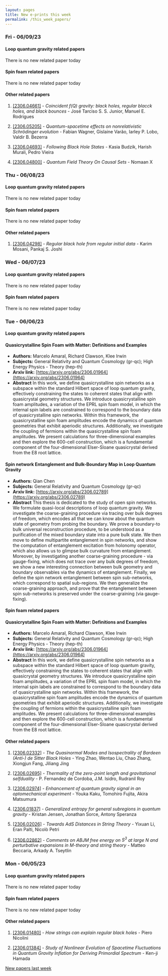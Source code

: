 ```yaml
---
layout: pages
title: New e-prints this week
permalink: /this_week_papers/
---
```




### Fri - 06/09/23

#### Loop quantum gravity related papers

There is no new related paper today 

#### Spin foam related papers

There is no new related paper today 



#### Other related papers

1. [[2306.04661]](https://arxiv.org/abs/2306.04661) - *Coincident f(Q) gravity: black holes, regular blacck holes, and black  bounces* - José Tarciso S. S. Junior, Manuel E. Rodrigues

1. [[2306.05205]](https://arxiv.org/abs/2306.05205) - *Quantum-spacetime effects on nonrelativistic Schrödinger evolution* - Fabian Wagner, Gislaine Varão, Iarley P. Lobo, Valdir B. Bezerra

1. [[2306.04693]](https://arxiv.org/abs/2306.04693) - *Following Black Hole States* - Kasia Budzik, Harish Murali, Pedro Vieira

1. [[2306.04800]](https://arxiv.org/abs/2306.04800) - *Quantum Field Theory On Causal Sets* - Nomaan X



### Thu - 06/08/23

#### Loop quantum gravity related papers

There is no new related paper today 

#### Spin foam related papers

There is no new related paper today 



#### Other related papers

1. [[2306.04298]](https://arxiv.org/abs/2306.04298) - *Regular black hole from regular initial data* - Karim Mosani, Pankaj S. Joshi



### Wed - 06/07/23

#### Loop quantum gravity related papers

There is no new related paper today 

#### Spin foam related papers

There is no new related paper today 

### Tue - 06/06/23

#### Loop quantum gravity related papers

#### **Quasicrystalline Spin Foam with Matter: Definitions and Examples**
 - **Authors:** Marcelo Amaral, Richard Clawson, Klee Irwin
 - **Subjects:** General Relativity and Quantum Cosmology (gr-qc); High Energy Physics - Theory (hep-th)
 - **Arxiv link:** [https://arxiv.org/abs/2306.01964](https://arxiv.org/abs/2306.01964)
 - **Abstract**
 In this work, we define quasicrystalline spin networks as a subspace within the standard Hilbert space of loop quantum gravity, effectively constraining the states to coherent states that align with quasicrystal geometry structures. We introduce quasicrystalline spin foam amplitudes, a variation of the EPRL spin foam model, in which the internal spin labels are constrained to correspond to the boundary data of quasicrystalline spin networks. Within this framework, the quasicrystalline spin foam amplitudes encode the dynamics of quantum geometries that exhibit aperiodic structures. Additionally, we investigate the coupling of fermions within the quasicrystalline spin foam amplitudes. We present calculations for three-dimensional examples and then explore the 600-cell construction, which is a fundamental component of the four-dimensional Elser-Sloane quasicrystal derived from the E8 root lattice. 

#### **Spin network Entanglement and Bulk-Boundary Map in Loop Quantum Gravity**
 - **Authors:** Qian Chen
 - **Subjects:** General Relativity and Quantum Cosmology (gr-qc)
 - **Arxiv link:** [https://arxiv.org/abs/2306.02789](https://arxiv.org/abs/2306.02789)
 - **Abstract**
 This thesis is dedicated to the study of open spin networks. We formulate quasi-local descriptions of loop quantum gravity. We investigate the coarse-graining procedure via tracing over bulk degrees of freedom, which encodes all that we can know about the quantum state of geometry from probing the boundary. We prove a boundary-to bulk universal reconstruction procedure, to be understood as a purification of the mixed boundary state into a pure bulk state. We then move to define multipartite entanglement in spin networks, and show the computation of entanglement excitation from holonomy operator, which also allows us to glimpse bulk curvature from entanglement. Moreover, by investigating another coarse-graining procedure - via gauge-fixing, which does not trace over any bulk degrees of freedom, we show a new interesting connection between bulk geometry and boundary observables via the dynamics of entanglement. Finally, we define the spin network entanglement between spin sub-networks, which correspond to spatial sub-regions. We then generalize the coarse-graining approach, and prove that the entanglement between spin sub-networks is preserved under the coarse-graining (via gauge-fixing). 

#### Spin foam related papers

#### **Quasicrystalline Spin Foam with Matter: Definitions and Examples**
 - **Authors:** Marcelo Amaral, Richard Clawson, Klee Irwin
 - **Subjects:** General Relativity and Quantum Cosmology (gr-qc); High Energy Physics - Theory (hep-th)
 - **Arxiv link:** [https://arxiv.org/abs/2306.01964](https://arxiv.org/abs/2306.01964)
 - **Abstract**
 In this work, we define quasicrystalline spin networks as a subspace within the standard Hilbert space of loop quantum gravity, effectively constraining the states to coherent states that align with quasicrystal geometry structures. We introduce quasicrystalline spin foam amplitudes, a variation of the EPRL spin foam model, in which the internal spin labels are constrained to correspond to the boundary data of quasicrystalline spin networks. Within this framework, the quasicrystalline spin foam amplitudes encode the dynamics of quantum geometries that exhibit aperiodic structures. Additionally, we investigate the coupling of fermions within the quasicrystalline spin foam amplitudes. We present calculations for three-dimensional examples and then explore the 600-cell construction, which is a fundamental component of the four-dimensional Elser-Sloane quasicrystal derived from the E8 root lattice. 



#### Other related papers

1. [[2306.02332]](https://arxiv.org/abs/2306.02332) - *The Quasinormal Modes and Isospectrality of Bardeen (Anti-) de Sitter  Black Holes* - Ying Zhao, Wentao Liu, Chao Zhang, Xiongjun Fang, Jiliang Jing

1. [[2306.02695]](https://arxiv.org/abs/2306.02695) - *Thermality of the zero-point length and gravitational selfduality* - P. Fernandez de Cordoba, J.M. Isidro, Rudranil Roy

1. [[2306.02974]](https://arxiv.org/abs/2306.02974) - *Enhancement of quantum gravity signal in an optomechanical experiment* - Youka Kaku, Tomohiro Fujita, Akira Matsumura

1. [[2306.01837]](https://arxiv.org/abs/2306.01837) - *Generalized entropy for general subregions in quantum gravity* - Kristan Jensen, Jonathan Sorce, Antony Speranza

1. [[2306.02026]](https://arxiv.org/abs/2306.02026) - *Towards AdS Distances in String Theory* - Yixuan Li, Eran Palti, Nicolò Petri

1. [[2306.02862]](https://arxiv.org/abs/2306.02862) - *Comments on ABJM free energy on $S^{3}$ at large $N$ and perturbative  expansions in M-theory and string theory* - Matteo Beccaria, Arkady A. Tseytlin



### Mon - 06/05/23

#### Loop quantum gravity related papers

There is no new related paper today 

#### Spin foam related papers

There is no new related paper today 



#### Other related papers

1. [[2306.01480]](https://arxiv.org/abs/2306.01480) - *How strings can explain regular black holes* - Piero Nicolini

1. [[2306.01384]](https://arxiv.org/abs/2306.01384) - *Study of Nonlinear Evolution of Spacetime Fluctuations in Quantum  Gravity Inflation for Deriving Primordial Spectrum* - Ken-ji Hamada






[New papers last week]({{site.url}}/archived/weekly/pre-prints/2023/06/05/archived_weekly_papers.html)